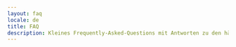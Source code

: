 ```yaml
---
layout: faq
locale: de
title: FAQ
description: Kleines Frequently-Asked-Questions mit Antworten zu den häufig gestellten Fragen
---
```

